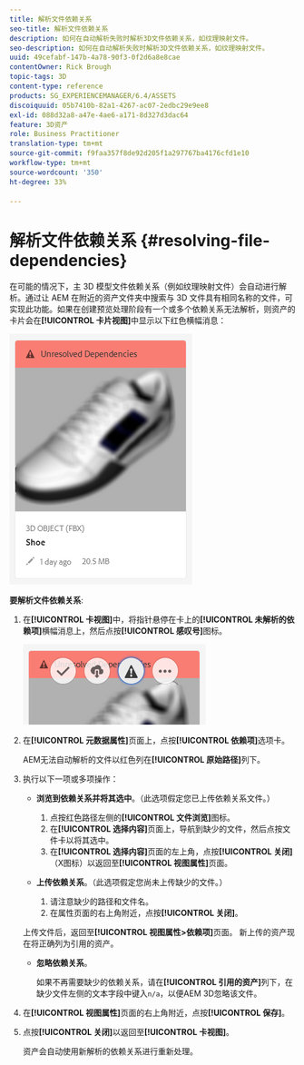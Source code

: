 ```yaml
---
title: 解析文件依赖关系
seo-title: 解析文件依赖关系
description: 如何在自动解析失败时解析3D文件依赖关系，如纹理映射文件。
seo-description: 如何在自动解析失败时解析3D文件依赖关系，如纹理映射文件。
uuid: 49cefabf-147b-4a78-90f3-0f2d6a8e8cae
contentOwner: Rick Brough
topic-tags: 3D
content-type: reference
products: SG_EXPERIENCEMANAGER/6.4/ASSETS
discoiquuid: 05b7410b-82a1-4267-ac07-2edbc29e9ee8
exl-id: 088d32a8-a47e-4ae6-a171-8d327d3dac64
feature: 3D资产
role: Business Practitioner
translation-type: tm+mt
source-git-commit: f9faa357f8de92d205f1a297767ba4176cfd1e10
workflow-type: tm+mt
source-wordcount: '350'
ht-degree: 33%

---
```


# 解析文件依赖关系 {#resolving-file-dependencies}

在可能的情况下，主 3D 模型文件依赖关系（例如纹理映射文件）会自动进行解析。通过让 AEM 在附近的资产文件夹中搜索与 3D 文件具有相同名称的文件，可实现此功能。如果在创建预览处理阶段有一个或多个依赖关系无法解析，则资产的卡片会在&#x200B;**[!UICONTROL 卡片视图]**&#x200B;中显示以下红色横幅消息：

![chlimage_1-124](assets/chlimage_1-124.png)

**要解析文件依赖关系**:

1. 在&#x200B;**[!UICONTROL 卡视图]**&#x200B;中，将指针悬停在卡上的&#x200B;**[!UICONTROL 未解析的依赖项]**&#x200B;横幅消息上，然后点按&#x200B;**[!UICONTROL 感叹号]**&#x200B;图标。

   ![chlimage_1-125](assets/chlimage_1-125.png)

1. 在&#x200B;**[!UICONTROL 元数据属性]**&#x200B;页面上，点按&#x200B;**[!UICONTROL 依赖项]**&#x200B;选项卡。

   AEM无法自动解析的文件以红色列在&#x200B;**[!UICONTROL 原始路径]**&#x200B;列下。

1. 执行以下一项或多项操作：

   * **浏览到依赖关系并将其选中**。（此选项假定您已上传依赖关系文件。）

      1. 点按红色路径左侧的&#x200B;**[!UICONTROL 文件浏览]**&#x200B;图标。
      1. 在&#x200B;**[!UICONTROL 选择内容]**&#x200B;页面上，导航到缺少的文件，然后点按文件卡以将其选中。
      1. 在&#x200B;**[!UICONTROL 选择内容]**&#x200B;页面的左上角，点按&#x200B;**[!UICONTROL 关闭]**（X图标）以返回至&#x200B;**[!UICONTROL 视图属性]**&#x200B;页面。
   * **上传依赖关系**。（此选项假定您尚未上传缺少的文件。）

      1. 请注意缺少的路径和文件名。
      1. 在属性页面的右上角附近，点按&#x200B;**[!UICONTROL 关闭]**。

   上传文件后，返回至&#x200B;**[!UICONTROL 视图属性>依赖项]**&#x200B;页面。 新上传的资产现在将正确列为引用的资产。

   * **忽略依赖关系**。

      如果不再需要缺少的依赖关系，请在&#x200B;**[!UICONTROL 引用的资产]**&#x200B;列下，在缺少文件左侧的文本字段中键入`n/a`，以便AEM 3D忽略该文件。



1. 在&#x200B;**[!UICONTROL 视图属性]**&#x200B;页面的右上角附近，点按&#x200B;**[!UICONTROL 保存]**。
1. 点按&#x200B;**[!UICONTROL 关闭]**&#x200B;以返回至&#x200B;**[!UICONTROL 卡视图]**。

   资产会自动使用新解析的依赖关系进行重新处理。
